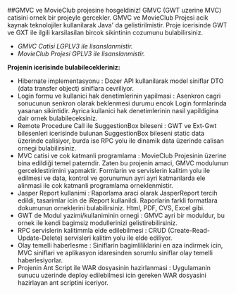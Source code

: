 ##GMVC ve MovieClub projesine hosgeldiniz!
GMVC (GWT uzerine MVC) catisini ornek bir projeyle gercekler. GMVC ve MovieClub Projesi acik kaynak teknolojiler kullanilarak Java' da gelistirilmistir. Proje icerisinde GWT ve GXT ile ilgili karsilasilan bircok sikintinin cozumunu bulabilirsiniz.

  * *GMVC Catisi LGPLV3 ile lisanslanmistir.*
  * *MovieClub Projesi GPLV3 ile lisanslanmistir.*

**Projenin icerisinde bulabilecekleriniz:**

  * Hibernate implementasyonu : Dozer API kullanilarak model siniflar DTO (data transfer object) siniflara cevriliyor.
  * Login formu ve kullanici hak denetimlerinin yapilmasi : Asenkron cagri sonucunun senkron olarak beklenmesi durumu encok Login formlarinda yasanan sikintidir. Ayrica kullanici hak denetimlerinin nasil yapildigina dair ornek bulabileceksiniz.
  * Remote Procedure Call ile SuggestionBox bileseni : GWT ve Ext-Gwt bilesenleri icerisinde bulunan SuggestionBox bileseni static data üzerinde calisiyor, burda ise RPC yolu ile dinamik data üzerinde calisan ornegi bulabilirsiniz.
  * MVC catisi ve cok katmanli programlama : MovieClub Projesinin üzerine bina edildiği temel paterndir. Zaten bu projenin amaci, GMVC modulunun gerceklestirimini yapmaktir. Formlarin ve servislerin kalitim yolu ile edilmesi ve data, kontrol ve gorunumun ayri ayri katmanlarda ele alinmasi ile cok katmanli programlama orneklenmistir.
  * Jasper Report kullanimi : Raporlama araci olarak JasperReport tercih edildi, tasarimlar icin de iReport kullanildi. Raporlarin farkli formatlara dokumunun orneklerini bulabilirsiniz. Html, PDF, CVS, Excel gibi.
  * GWT de Modul yazimi/kullaniminin ornegi : GMVC ayri bir moduldur, bu ornek ile kendi bagimsiz modullerinizi gelistirebilirsiniz.
  * RPC servislerin kalitimmla elde edilebilmesi : CRUD (Create-Read-Update-Delete) servisleri kalitim yolu ile elde ediliyor.
  * Olay temelli haberlesme : Siniflarin bagimliliklarini en aza indirmek icin, MVC siniflari ve aplikasyon idaresinden sorumlu siniflar olay temelli haberlesiyorlar.
  * Projenin Ant Script ile WAR dosyasinin hazirlanmasi : Uygulamanin sunucu uzerinde deploy edilebilmesi icin gereken WAR dosyasini hazirlayan ant scriptini iceriyor.
